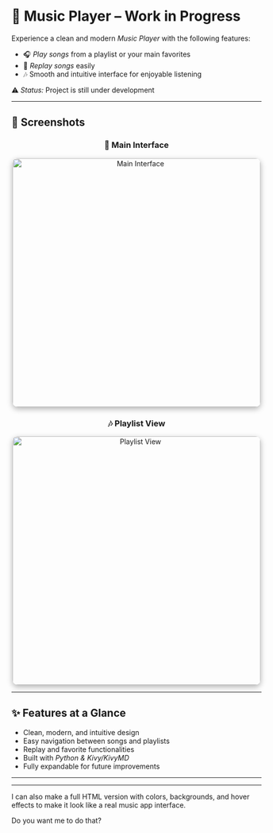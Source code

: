 
# 🎵 Music Player – Work in Progress

Experience a clean and modern *Music Player* with the following features:

- 🎧 *Play songs* from a playlist or your main favorites  
- 🔁 *Replay songs* easily  
- 🎶 Smooth and intuitive interface for enjoyable listening

⚠️ *Status:* Project is still under development

---

## 📸 Screenshots

<div align="center">

### 🎵 Main Interface
<img src="img_file/img1.png" alt="Main Interface" width="500" style="border-radius:10px; box-shadow: 0 4px 12px rgba(0,0,0,0.3);" />

### 🎶 Playlist View
<img src="img_file/img2.png" alt="Playlist View" width="500" style="border-radius:10px; box-shadow: 0 4px 12px rgba(0,0,0,0.3);" />

</div>

---

## ✨ Features at a Glance
- Clean, modern, and intuitive design  
- Easy navigation between songs and playlists  
- Replay and favorite functionalities  
- Built with *Python & Kivy/KivyMD*  
- Fully expandable for future improvements


---




---

I can also make a full HTML version with colors, backgrounds, and hover effects to make it look like a real music app interface.

Do you want me to do that?

